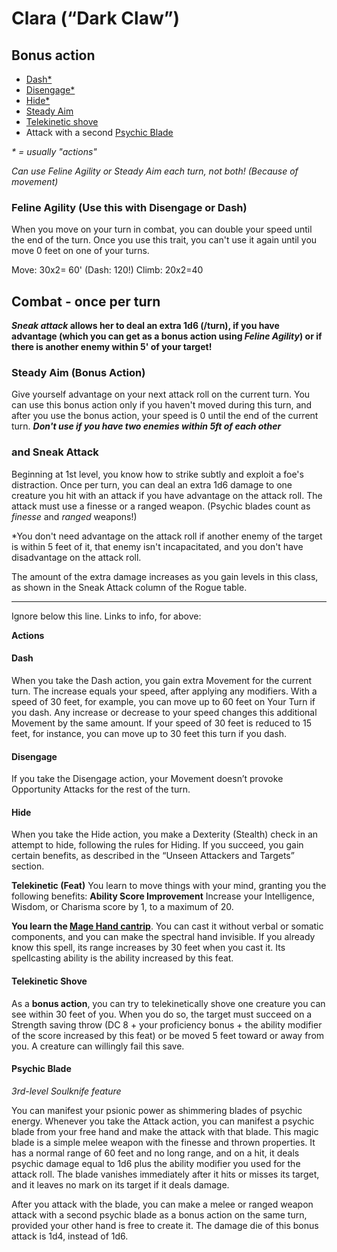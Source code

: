 # Clara (“Dark Claw”)
## Bonus action
* [Dash*](https://github.com/gregofgreg5/magick-ink2020/blob/main/player-characters/clara/darkclaw.md#dash)
* [Disengage*](https://github.com/gregofgreg5/magick-ink2020/blob/main/player-characters/clara/darkclaw.md#disengage)
* [Hide*](https://github.com/gregofgreg5/magick-ink2020/blob/main/player-characters/clara/darkclaw.md#hide)
* [Steady Aim](https://github.com/gregofgreg5/magick-ink2020/blob/main/player-characters/clara/darkclaw.md#steady-aim-bonus-action)
* [Telekinetic shove](https://github.com/gregofgreg5/magick-ink2020/blob/main/player-characters/clara/darkclaw.md#telekinetic-shove)
* Attack with a second [Psychic Blade](https://github.com/gregofgreg5/magick-ink2020/blob/main/player-characters/clara/darkclaw.md#psychic-blade)


_* = usually "actions"_



*Can use Feline Agility or Steady Aim each turn, not both! (Because of movement)*

### Feline Agility (Use this with Disengage or Dash)
When you move on your turn in combat, you can double your speed until the end of the turn. Once you use this trait, you can't use it again until you move 0 feet on one of your turns.

Move: 30x2= 60' (Dash: 120!) Climb: 20x2=40 


## Combat - once per turn
**_Sneak attack_ allows her to deal an extra 1d6 (/turn), if you have advantage (which you can get as a bonus action using _Feline Agility_) or if there is another enemy within 5' of your target!**

### Steady Aim (Bonus Action)
Give yourself advantage on your next attack roll on the current turn. You can use this bonus action only if you haven't moved during this turn, and after you use the bonus action, your speed is 0 until the end of the current turn.
***Don't use if you have two enemies within 5ft of each other***

### and Sneak Attack
Beginning at 1st level, you know how to strike subtly and exploit a foe's distraction. Once per turn, you can deal an extra 1d6 damage to one creature you hit with an attack if you have advantage on the attack roll. The attack must use a finesse or a ranged weapon. (Psychic blades count as *finesse* and *ranged* weapons!)


*You don't need advantage on the attack roll if another enemy of the target is within 5 feet of it, that enemy isn't incapacitated, and you don't have disadvantage on the attack roll.

The amount of the extra damage increases as you gain levels in this class, as shown in the Sneak Attack column of the Rogue table.


---
Ignore below this line. Links to info, for above:

**Actions**
#### Dash
When you take the Dash action, you gain extra Movement for the current turn. The increase equals your speed, after applying any modifiers. With a speed of 30 feet, for example, you can move up to 60 feet on Your Turn if you dash.
Any increase or decrease to your speed changes this additional Movement by the same amount. If your speed of 30 feet is reduced to 15 feet, for instance, you can move up to 30 feet this turn if you dash.

#### Disengage
If you take the Disengage action, your Movement doesn’t provoke Opportunity Attacks for the rest of the turn.

#### Hide
When you take the Hide action, you make a Dexterity (Stealth) check in an attempt to hide, following the rules for Hiding. If you succeed, you gain certain benefits, as described in the “Unseen Attackers and Targets” section.

**Telekinetic (Feat)**
You learn to move things with your mind, granting you the following benefits:
**Ability Score Improvement** Increase your Intelligence, Wisdom, or Charisma score by 1, to a maximum of 20.

**You learn the [Mage Hand cantrip](https://www.dndbeyond.com/spells/mage-hand)**. You can cast it without verbal or somatic components, and you can make the spectral hand invisible. If you already know this spell, its range increases by 30 feet when you cast it. Its spellcasting ability is the ability increased by this feat.

#### Telekinetic Shove
As a **bonus action**, you can try to telekinetically shove one creature you can see within 30 feet of you. When you do so, the target must succeed on a Strength saving throw (DC 8 + your proficiency bonus + the ability modifier of the score increased by this feat) or be moved 5 feet toward or away from you. A creature can willingly fail this save.


#### Psychic Blade
_3rd-level Soulknife feature_


You can manifest your psionic power as shimmering blades of psychic energy. Whenever you take the Attack action, you can manifest a psychic blade from your free hand and make the attack with that blade. This magic blade is a simple melee weapon with the finesse and thrown properties. It has a normal range of 60 feet and no long range, and on a hit, it deals psychic damage equal to 1d6 plus the ability modifier you used for the attack roll. The blade vanishes immediately after it hits or misses its target, and it leaves no mark on its target if it deals damage.


After you attack with the blade, you can make a melee or ranged weapon attack with a second psychic blade as a bonus action on the same turn, provided your other hand is free to create it. The damage die of this bonus attack is 1d4, instead of 1d6.
